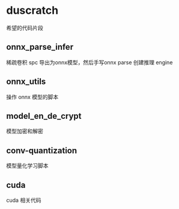 # duscratch
希望的代码片段

## onnx_parse_infer
稀疏卷积 spc 导出为onnx模型，然后手写onnx parse 创建推理 engine

## onnx_utils
操作 onnx 模型的脚本

## model_en_de_crypt
模型加密和解密

## conv-quantization
模型量化学习脚本

## cuda
cuda 相关代码
